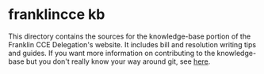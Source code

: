 # franklincce kb
This directory contains the sources for the knowledge-base portion of the Franklin CCE Delegation's website.
It includes bill and resolution writing tips and guides.
If you want more information on contributing to the knowledge-base but you don't really know your way around git, see [here](./CONTRIBUTING.md).
